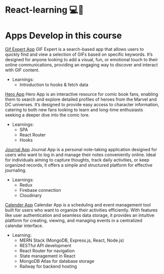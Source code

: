 # React-learning 💻🚀

# Apps Develop in this course

[Gif Expert App](https://jsandino-gif-expert-app.netlify.app/)
GIF Expert is a search-based app that allows users to quickly find and view a selection of GIFs based on specific keywords. It’s designed for anyone looking to add a visual, fun, or emotional touch to their online communications, providing an engaging way to discover and interact with GIF content.
- Learnings:
   - Introduction to hooks & fetch data

[Hero App](https://hero-app-jsandino.netlify.app/)
Hero App is an interactive resource for comic book fans, enabling them to search and explore detailed profiles of heroes from the Marvel and DC universes. It’s designed to provide easy access to character information, catering to both new fans looking to learn and long-time enthusiasts seeking a deeper dive into the comic lore.
- Learnings: 
    - SPA
    - React Router
    - Hooks
      
[Journal App](https://journal-app-jsandino.netlify.app/)
Journal App is a personal note-taking application designed for users who want to log in and manage their notes conveniently online. Ideal for individuals aiming to capture thoughts, track daily activities, or keep organized records, it offers a simple and structured platform for effective journaling.
- Learnings:
    - Redux   
    - Firebase connection
    - Cloudinary 


[Calender App](https://calendar-backend-0ce9.up.railway.app/auth/login)
Calendar App is a scheduling and event management tool built for users who want to organize their activities efficiently. With features like user authentication and seamless data storage, it provides an intuitive platform for creating, viewing, and managing events in a centralized calendar interface.

- Learning:
   -	MERN Stack (MongoDB, Express.js, React, Node.js)
	-	RESTful API development
	-	React Router for navigation
	-	State management in React
	-	MongoDB Atlas for database storage
	-	Railway for backend hosting


